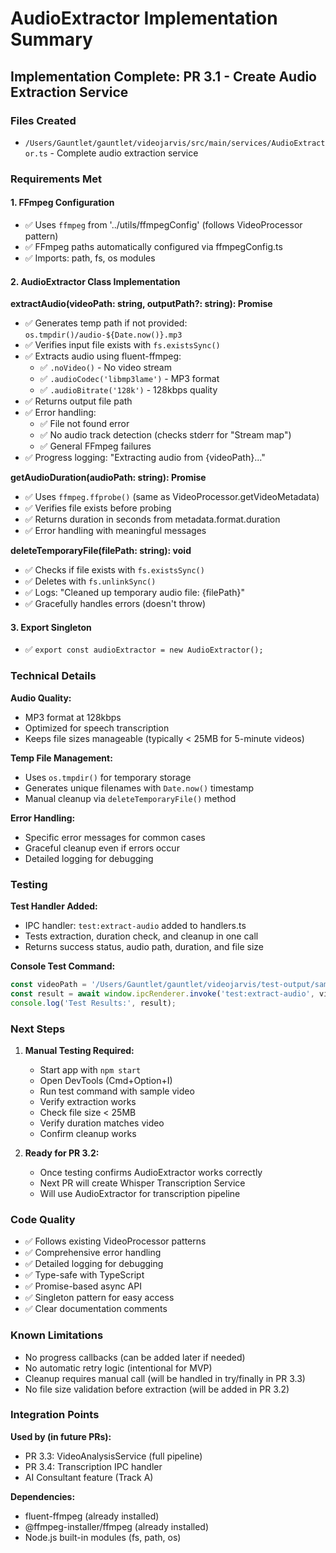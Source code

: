 # AudioExtractor Implementation Summary

## Implementation Complete: PR 3.1 - Create Audio Extraction Service

### Files Created
- `/Users/Gauntlet/gauntlet/videojarvis/src/main/services/AudioExtractor.ts` - Complete audio extraction service

### Requirements Met

#### 1. FFmpeg Configuration
- ✅ Uses `ffmpeg` from '../utils/ffmpegConfig' (follows VideoProcessor pattern)
- ✅ FFmpeg paths automatically configured via ffmpegConfig.ts
- ✅ Imports: path, fs, os modules

#### 2. AudioExtractor Class Implementation

**extractAudio(videoPath: string, outputPath?: string): Promise<string>**
- ✅ Generates temp path if not provided: `os.tmpdir()/audio-${Date.now()}.mp3`
- ✅ Verifies input file exists with `fs.existsSync()`
- ✅ Extracts audio using fluent-ffmpeg:
  - ✅ `.noVideo()` - No video stream
  - ✅ `.audioCodec('libmp3lame')` - MP3 format
  - ✅ `.audioBitrate('128k')` - 128kbps quality
- ✅ Returns output file path
- ✅ Error handling:
  - ✅ File not found error
  - ✅ No audio track detection (checks stderr for "Stream map")
  - ✅ General FFmpeg failures
- ✅ Progress logging: "Extracting audio from {videoPath}..."

**getAudioDuration(audioPath: string): Promise<number>**
- ✅ Uses `ffmpeg.ffprobe()` (same as VideoProcessor.getVideoMetadata)
- ✅ Verifies file exists before probing
- ✅ Returns duration in seconds from metadata.format.duration
- ✅ Error handling with meaningful messages

**deleteTemporaryFile(filePath: string): void**
- ✅ Checks if file exists with `fs.existsSync()`
- ✅ Deletes with `fs.unlinkSync()`
- ✅ Logs: "Cleaned up temporary audio file: {filePath}"
- ✅ Gracefully handles errors (doesn't throw)

#### 3. Export Singleton
- ✅ `export const audioExtractor = new AudioExtractor();`

### Technical Details

**Audio Quality:**
- MP3 format at 128kbps
- Optimized for speech transcription
- Keeps file sizes manageable (typically < 25MB for 5-minute videos)

**Temp File Management:**
- Uses `os.tmpdir()` for temporary storage
- Generates unique filenames with `Date.now()` timestamp
- Manual cleanup via `deleteTemporaryFile()` method

**Error Handling:**
- Specific error messages for common cases
- Graceful cleanup even if errors occur
- Detailed logging for debugging

### Testing

**Test Handler Added:**
- IPC handler: `test:extract-audio` added to handlers.ts
- Tests extraction, duration check, and cleanup in one call
- Returns success status, audio path, duration, and file size

**Console Test Command:**
```javascript
const videoPath = '/Users/Gauntlet/gauntlet/videojarvis/test-output/sample-video.mp4';
const result = await window.ipcRenderer.invoke('test:extract-audio', videoPath);
console.log('Test Results:', result);
```

### Next Steps

1. **Manual Testing Required:**
   - Start app with `npm start`
   - Open DevTools (Cmd+Option+I)
   - Run test command with sample video
   - Verify extraction works
   - Check file size < 25MB
   - Verify duration matches video
   - Confirm cleanup works

2. **Ready for PR 3.2:**
   - Once testing confirms AudioExtractor works correctly
   - Next PR will create Whisper Transcription Service
   - Will use AudioExtractor for transcription pipeline

### Code Quality

- ✅ Follows existing VideoProcessor patterns
- ✅ Comprehensive error handling
- ✅ Detailed logging for debugging
- ✅ Type-safe with TypeScript
- ✅ Promise-based async API
- ✅ Singleton pattern for easy access
- ✅ Clear documentation comments

### Known Limitations

- No progress callbacks (can be added later if needed)
- No automatic retry logic (intentional for MVP)
- Cleanup requires manual call (will be handled in try/finally in PR 3.3)
- No file size validation before extraction (will be added in PR 3.2)

### Integration Points

**Used by (in future PRs):**
- PR 3.3: VideoAnalysisService (full pipeline)
- PR 3.4: Transcription IPC handler
- AI Consultant feature (Track A)

**Dependencies:**
- fluent-ffmpeg (already installed)
- @ffmpeg-installer/ffmpeg (already installed)
- Node.js built-in modules (fs, path, os)
